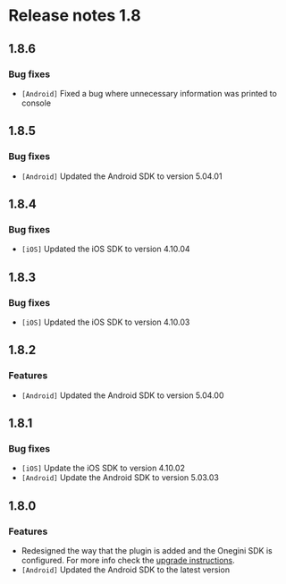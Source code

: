 # Release notes 1.8

## 1.8.6

### Bug fixes

* `[Android]` Fixed a bug where unnecessary information was printed to console

## 1.8.5

### Bug fixes

* `[Android]` Updated the Android SDK to version 5.04.01

## 1.8.4

### Bug fixes

* `[iOS]` Updated the iOS SDK to version 4.10.04

## 1.8.3

### Bug fixes

* `[iOS]` Updated the iOS SDK to version 4.10.03

## 1.8.2

### Features

* `[Android]` Updated the Android SDK to version 5.04.00

## 1.8.1

### Bug fixes

* `[iOS]` Update the iOS SDK to version 4.10.02
* `[Android]` Update the Android SDK to version 5.03.03

## 1.8.0

### Features

* Redesigned the way that the plugin is added and the Onegini SDK is configured. For more info check the [upgrade instructions](../upgrade-instructions/1.8.md).
* `[Android]` Updated the Android SDK to the latest version
